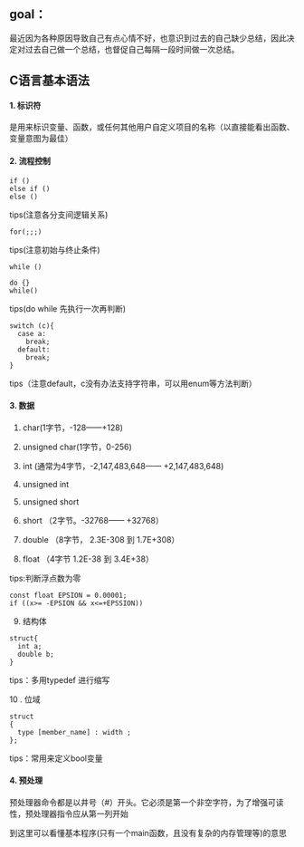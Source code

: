 ## goal：
最近因为各种原因导致自己有点心情不好，也意识到过去的自己缺少总结，因此决定对过去自己做一个总结，也督促自己每隔一段时间做一次总结。

## C语言基本语法

#### 1. 标识符
是用来标识变量、函数，或任何其他用户自定义项目的名称（以直接能看出函数、变量意图为最佳）

#### 2. 流程控制
```
if ()
else if ()
else ()
```
tips(注意各分支间逻辑关系)

```
for(;;;)
```
tips(注意初始与终止条件)

```
while ()

do {}
while()
```
tips(do while 先执行一次再判断)

```
switch (c){
  case a:
	break;
  default:
	break;
}
```
tips（注意default，c没有办法支持字符串，可以用enum等方法判断）

#### 3. 数据
1. char(1字节，-128——+128)

2. unsigned char(1字节，0-256)

3. int (通常为4字节，-2,147,483,648—— +2,147,483,648)

4. unsigned int

5. unsigned short 

6. short  （2字节。-32768—— +32768）

7. double  （8字节， 2.3E-308 到 1.7E+308）

8. float （4字节 1.2E-38 到 3.4E+38）

tips:判断浮点数为零
```
const float EPSION = 0.00001;
if ((x>= -EPSION && x<=+EPSSION))
```

9. 结构体

```
struct{
  int a;
  double b;
}
```
tips：多用typedef 进行缩写

10 . 位域

```
struct
{
  type [member_name] : width ;
};
```
tips：常用来定义bool变量

#### 4. 预处理

预处理器命令都是以井号（#）开头。它必须是第一个非空字符，为了增强可读性，预处理器指令应从第一列开始
 
 到这里可以看懂基本程序(只有一个main函数，且没有复杂的内存管理等)的意思
